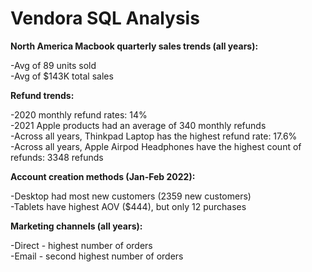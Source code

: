 # Vendora SQL Analysis

**North America Macbook quarterly sales trends (all years):**

-Avg of 89 units sold <br>
-Avg of $143K total sales

**Refund trends:**

-2020 monthly refund rates: 14% <br>
-2021 Apple products had an average of 340 monthly refunds<br>
-Across all years, Thinkpad Laptop has the highest refund rate: 17.6% <br>
-Across all years, Apple Airpod Headphones have the highest count of refunds: 3348 refunds

**Account creation methods (Jan-Feb 2022):**

-Desktop had most new customers (2359 new customers)<br>
-Tablets have highest AOV ($444), but only 12 purchases <br>

**Marketing channels (all years):**

-Direct - highest number of orders <br>
-Email - second highest number of orders
